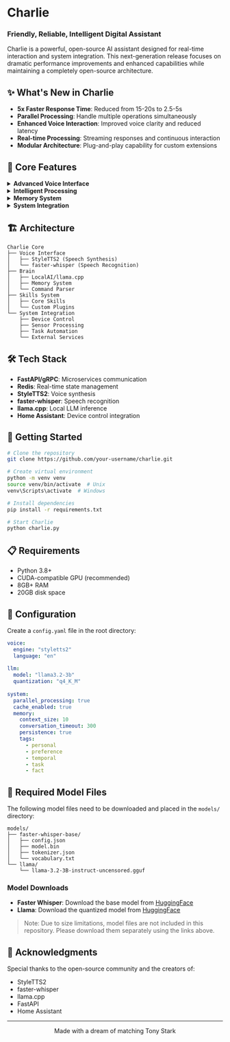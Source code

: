 # Charlie 
### Friendly, Reliable, Intelligent Digital Assistant

Charlie  is a powerful, open-source AI assistant designed for real-time interaction and system integration. This next-generation release focuses on dramatic performance improvements and enhanced capabilities while maintaining a completely open-source architecture.

## ✨ What's New in Charlie

- **5x Faster Response Time**: Reduced from 15-20s to 2.5-5s
- **Parallel Processing**: Handle multiple operations simultaneously
- **Enhanced Voice Interaction**: Improved voice clarity and reduced latency
- **Real-time Processing**: Streaming responses and continuous interaction
- **Modular Architecture**: Plug-and-play capability for custom extensions

## 🚀 Core Features

<details>
<summary><b>Advanced Voice Interface</b></summary>

- Real-time voice synthesis using StyleTTS2
- Fast transcription with faster-whisper
- Voice interrupt capability during responses
</details>

<details>
<summary><b>Intelligent Processing</b></summary>

- Local LLM processing via llama.cpp
- Advanced memory systems:
  - Context-aware short-term memory
  - Long-term conversation storage
  - Automatic importance detection
  - Tag-based memory retrieval
- Natural language command parsing
</details>

<details>
<summary><b>Memory System</b></summary>

- Contextual conversation tracking
- Automatic importance detection
- Personal preference learning
- Tag-based memory organization:
  - Personal facts
  - Preferences
  - Temporal information
  - Tasks and reminders
- Conversation timeout management
- Memory persistence across sessions
</details>

<details>
<summary><b>System Integration</b></summary>

- Device control capabilities
- Sensor data processing
- Task automation
- External service integration
</details>

## 🏗️ Architecture

```
Charlie Core
├── Voice Interface
│   ├── StyleTTS2 (Speech Synthesis)
│   └── faster-whisper (Speech Recognition)
├── Brain
│   ├── LocalAI/llama.cpp
│   ├── Memory System
│   └── Command Parser
├── Skills System
│   ├── Core Skills
│   └── Custom Plugins
└── System Integration
    ├── Device Control
    ├── Sensor Processing
    ├── Task Automation
    └── External Services
```

## 🛠️ Tech Stack

- **FastAPI/gRPC**: Microservices communication
- **Redis**: Real-time state management
- **StyleTTS2**: Voice synthesis
- **faster-whisper**: Speech recognition
- **llama.cpp**: Local LLM inference
- **Home Assistant**: Device control integration


## 🚦 Getting Started

```bash
# Clone the repository
git clone https://github.com/your-username/charlie.git

# Create virtual environment
python -m venv venv
source venv/bin/activate  # Unix
venv\Scripts\activate  # Windows

# Install dependencies
pip install -r requirements.txt

# Start Charlie
python charlie.py
```

## 📋 Requirements

- Python 3.8+
- CUDA-compatible GPU (recommended)
- 8GB+ RAM
- 20GB disk space

## 🔧 Configuration

Create a `config.yaml` file in the root directory:

```yaml
voice:
  engine: "styletts2"
  language: "en"
  
llm:
  model: "llama3.2-3b"
  quantization: "q4_K_M"
  
system:
  parallel_processing: true
  cache_enabled: true
  memory:
    context_size: 10
    conversation_timeout: 300
    persistence: true
    tags:
      - personal
      - preference
      - temporal
      - task
      - fact
```

## 🤝 Required Model Files

The following model files need to be downloaded and placed in the `models/` directory:

```
models/
├── faster-whisper-base/
│   ├── config.json
│   ├── model.bin
│   ├── tokenizer.json
│   └── vocabulary.txt
└── llama/
    └── llama-3.2-3B-instruct-uncensored.gguf
```

### Model Downloads
- **Faster Whisper**: Download the base model from [HuggingFace](https://huggingface.co/guillaumekln/faster-whisper-base)
- **Llama**: Download the quantized model from [HuggingFace](https://huggingface.co/TheBloke/Llama-2-3B-GGUF)

> Note: Due to size limitations, model files are not included in this repository. Please download them separately using the links above.

## 🙏 Acknowledgments

Special thanks to the open-source community and the creators of:
- StyleTTS2
- faster-whisper
- llama.cpp
- FastAPI
- Home Assistant

---

<p align="center">Made with a dream of matching Tony Stark </p>
